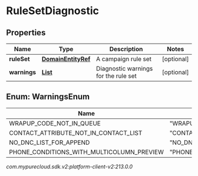# RuleSetDiagnostic


## Properties

| Name | Type | Description | Notes |
| ------------ | ------------- | ------------- | ------------- |
| **ruleSet** | [**DomainEntityRef**](DomainEntityRef) | A campaign rule set |  [optional] |
| **warnings** | [**List<WarningsEnum>**](#Enum--WarningsEnum) | Diagnostic warnings for the rule set |  [optional] |


## Enum: WarningsEnum

| Name | Value |
| ---- | ----- |
| WRAPUP_CODE_NOT_IN_QUEUE | &quot;WRAPUP_CODE_NOT_IN_QUEUE&quot; |
| CONTACT_ATTRIBUTE_NOT_IN_CONTACT_LIST | &quot;CONTACT_ATTRIBUTE_NOT_IN_CONTACT_LIST&quot; |
| NO_DNC_LIST_FOR_APPEND | &quot;NO_DNC_LIST_FOR_APPEND&quot; |
| PHONE_CONDITIONS_WITH_MULTICOLUMN_PREVIEW | &quot;PHONE_CONDITIONS_WITH_MULTICOLUMN_PREVIEW&quot; |




_com.mypurecloud.sdk.v2:platform-client-v2:213.0.0_
